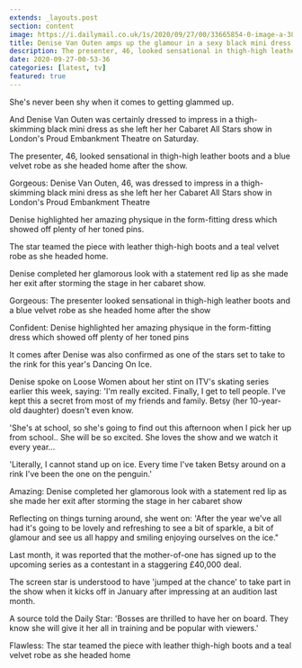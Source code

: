 ```yaml
---
extends: _layouts.post
section: content
image: https://i.dailymail.co.uk/1s/2020/09/27/00/33665854-0-image-a-38_1601163933380.jpg 
title: Denise Van Outen amps up the glamour in a sexy black mini dress and thigh-high boots 
description: The presenter, 46, looked sensational in thigh-high leather boots and a blue velvet robe as she headed home after the show. 
date: 2020-09-27-00-53-36 
categories: [latest, tv] 
featured: true 
--- 
```

She's never been shy when it comes to getting glammed up.

And Denise Van Outen was certainly dressed to impress in a thigh-skimming black mini dress as she left her her Cabaret All Stars show in London's Proud Embankment Theatre on Saturday.

The presenter, 46, looked sensational in thigh-high leather boots and a blue velvet robe as she headed home after the show.

Gorgeous: Denise Van Outen, 46, was dressed to impress in a thigh-skimming black mini dress as she left her her Cabaret All Stars show in London's Proud Embankment Theatre

Denise highlighted her amazing physique in the form-fitting dress which showed off plenty of her toned pins.

The star teamed the piece with leather thigh-high boots and a teal velvet robe as she headed home.

Denise completed her glamorous look with a statement red lip as she made her exit after storming the stage in her cabaret show.

Gorgeous: The presenter looked sensational in thigh-high leather boots and a blue velvet robe as she headed home after the show

Confident: Denise highlighted her amazing physique in the form-fitting dress which showed off plenty of her toned pins

It comes after Denise was also confirmed as one of the stars set to take to the rink for this year's Dancing On Ice.

Denise spoke on Loose Women about her stint on ITV's skating series earlier this week, saying: 'I'm really excited. Finally, I get to tell people. I've kept this a secret from most of my friends and family. Betsy (her 10-year-old daughter) doesn't even know.

'She's at school, so she's going to find out this afternoon when I pick her up from school.. She will be so excited. She loves the show and we watch it every year...

'Literally, I cannot stand up on ice. Every time I've taken Betsy around on a rink I've been the one on the penguin.' 

Amazing: Denise completed her glamorous look with a statement red lip as she made her exit after storming the stage in her cabaret show

Reflecting on things turning around, she went on: 'After the year we've all had it's going to be lovely and refreshing to see a bit of sparkle, a bit of glamour and see us all happy and smiling enjoying ourselves on the ice." 

Last month, it was reported that the mother-of-one has signed up to the upcoming series as a contestant in a staggering £40,000 deal.  

The screen star is understood to have 'jumped at the chance' to take part in the show when it kicks off in January after impressing at an audition last month. 

A source told the Daily Star: 'Bosses are thrilled to have her on board. They know she will give it her all in training and be popular with viewers.'  

Flawless: The star teamed the piece with leather thigh-high boots and a teal velvet robe as she headed home

